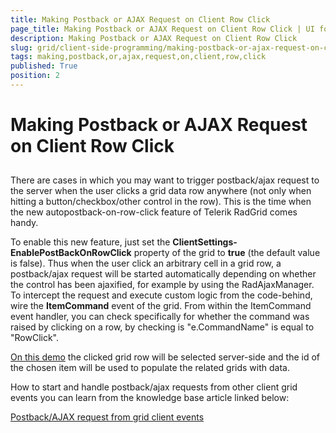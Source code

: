 ```yaml
---
title: Making Postback or AJAX Request on Client Row Click
page_title: Making Postback or AJAX Request on Client Row Click | UI for ASP.NET AJAX Documentation
description: Making Postback or AJAX Request on Client Row Click
slug: grid/client-side-programming/making-postback-or-ajax-request-on-client-row-click
tags: making,postback,or,ajax,request,on,client,row,click
published: True
position: 2
---
```


# Making Postback or AJAX Request on Client Row Click



## 

There are cases in which you may want to trigger postback/ajax request to the server when the user clicks a grid data row anywhere (not only when hitting a button/checkbox/other control in the row). This is the time when the new autopostback-on-row-click feature of Telerik RadGrid comes handy.

To enable this new feature, just set the __ClientSettings-EnablePostBackOnRowClick__ property of the grid to __true__ (the default value is false). Thus when the user click an arbitrary cell in a grid row, a postback/ajax request will be started automatically depending on whether the control has been ajaxified, for example by using the RadAjaxManager. To intercept the request and execute custom logic from the code-behind, wire the __ItemCommand__ event of the grid. From within the ItemCommand event handler, you can check specifically for whether the command was raised by clicking on a row, by checking is "e.CommandName" is equal to "RowClick".

[On this demo](http://demos.telerik.com/aspnet-ajax/grid/examples/programming/selectedvalue/defaultcs.aspx) the clicked grid row will be selected server-side and the id of the chosen item will be used to populate the related grids with data.

How to start and handle postback/ajax requests from other client grid events you can learn from the knowledge base article linked below:

[Postback/AJAX request from grid client events](http://www.telerik.com/support/kb/article/b454K-kce-b454T-cba.aspx)
